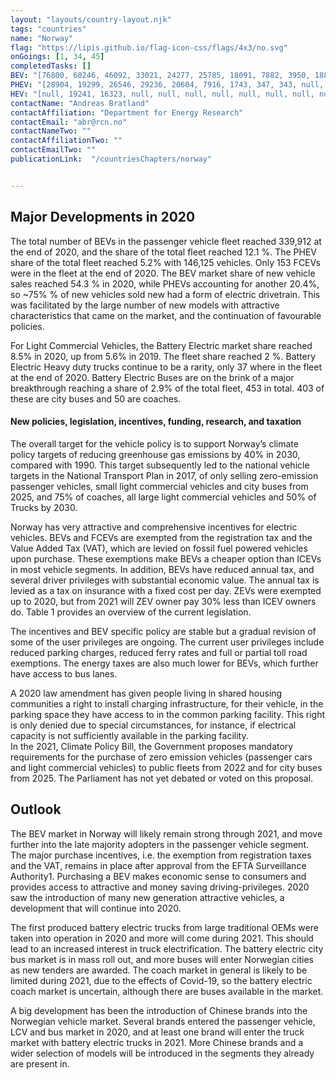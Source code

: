 ```yaml
---
layout: "layouts/country-layout.njk"
tags: "countries"
name: "Norway"
flag: "https://lipis.github.io/flag-icon-css/flags/4x3/no.svg"
onGoings: [1, 34, 45]
completedTasks: []
BEV: "[76800, 60246, 46092, 33021, 24277, 25785, 18091, 7882, 3950, 1886, null]"
PHEV: "[28904, 19299, 26546, 29236, 20604, 7916, 1743, 347, 343, null, null]"
HEV: "[null, 19241, 16323, null, null, null, null, null, null, null, null]"
contactName: "Andreas Bratland"
contactAffiliation: "Department for Energy Research"
contactEmail: "abr@rcn.no"
contactNameTwo: ""
contactAffiliationTwo: ""
contactEmailTwo: ""
publicationLink:  "/countriesChapters/norway"


---
```

## Major Developments in 2020
The total number of BEVs in the passenger vehicle fleet reached 339,912 at the end of 2020, and the share of the total fleet reached 12.1 %. The PHEV share of the total fleet reached 5.2% with 146,125 vehicles. Only 153 FCEVs were in the fleet at the end of 2020. The BEV market share of new vehicle sales reached 54.3 % in 2020, while PHEVs accounting for another 20.4%, so ~75% % of new vehicles sold new had a form of electric drivetrain. This was facilitated by the large number of new models with attractive characteristics that came on the market, and the continuation of favourable policies. 

For Light Commercial Vehicles, the Battery Electric market share reached 8.5% in 2020, up from 5.6% in 2019. The fleet share reached 2 %. Battery Electric Heavy duty trucks continue to be a rarity, only 37 where in the fleet at the end of 2020. Battery Electric Buses are on the brink of a major breakthrough reaching a share of 2.9% of the total fleet, 453 in total. 403 of these are city buses and 50 are coaches. 

#### New policies, legislation, incentives, funding, research, and taxation 
The overall target for the vehicle policy is to support Norway’s climate policy targets of reducing greenhouse gas emissions by 40% in 2030, compared with 1990. This target subsequently led to the national vehicle targets in the National Transport Plan in 2017, of only selling zero-emission passenger vehicles, small light commercial vehicles and city buses from 2025, and 75% of coaches, all large light commercial vehicles and 50% of Trucks by 2030.  

Norway has very attractive and comprehensive incentives for electric vehicles. BEVs and FCEVs are exempted from the registration tax and the Value Added Tax (VAT), which are levied on fossil fuel powered vehicles upon purchase. These exemptions make BEVs a cheaper option than ICEVs in most vehicle segments. In addition, BEVs have reduced annual tax, and several driver privileges with substantial economic value. The annual tax is levied as a tax on insurance with a fixed cost per day. ZEVs were exempted up to 2020, but from 2021 will ZEV owner pay 30% less than ICEV owners do. Table 1 provides an overview of the current legislation.  

The incentives and BEV specific policy are stable but a gradual revision of some of the user privileges are ongoing. The current user privileges include reduced parking charges, reduced ferry rates and full or partial toll road exemptions. The energy taxes are also much lower for BEVs, which further have access to bus lanes.  

A 2020 law amendment has given people living in shared housing communities a right to install charging infrastructure, for their vehicle, in the parking space they have access to in the common parking facility. This right is only denied due to special circumstances, for instance, if electrical capacity is not sufficiently available in the parking facility.   
In the 2021, Climate Policy Bill, the Government proposes mandatory requirements for the purchase of zero emission vehicles (passenger cars and light commercial vehicles) to public fleets from 2022 and for city buses from 2025. The Parliament has not yet debated or voted on this proposal.  

## Outlook   
The BEV market in Norway will likely remain strong through 2021, and move further into the late majority adopters in the passenger vehicle segment. The major purchase incentives, i.e. the exemption from registration taxes and the VAT, remains in place after approval from the EFTA Surveillance Authority1. Purchasing a BEV makes economic sense to consumers and provides access to attractive and money saving driving-privileges. 2020 saw the introduction of many new generation attractive vehicles, a development that will continue into 2020.  

The first produced battery electric trucks from large traditional OEMs were taken into operation in 2020 and more will come during 2021. This should lead to an increased interest in truck electrification. The battery electric city bus market is in mass roll out, and more buses will enter Norwegian cities as new tenders are awarded. The coach market in general is likely to be limited during 2021, due to the effects of Covid-19, so the battery electric coach market is uncertain, although there are buses available in the market.   

A big development has been the introduction of Chinese brands into the Norwegian vehicle market. Several brands entered the passenger vehicle, LCV and bus market in 2020, and at least one brand will enter the truck market with battery electric trucks in 2021. More Chinese brands and a wider selection of models will be introduced in the segments they already are present in.  